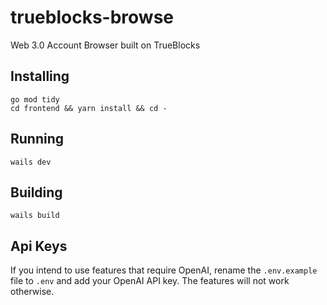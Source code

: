 # trueblocks-browse

Web 3.0 Account Browser built on TrueBlocks

## Installing

```[bash]
go mod tidy
cd frontend && yarn install && cd -
```

## Running

```[bash]
wails dev
```

## Building

```[bash]
wails build
```

## Api Keys

If you intend to use features that require OpenAI, rename the `.env.example` file to `.env` and add your OpenAI API key. The features will not work otherwise.
